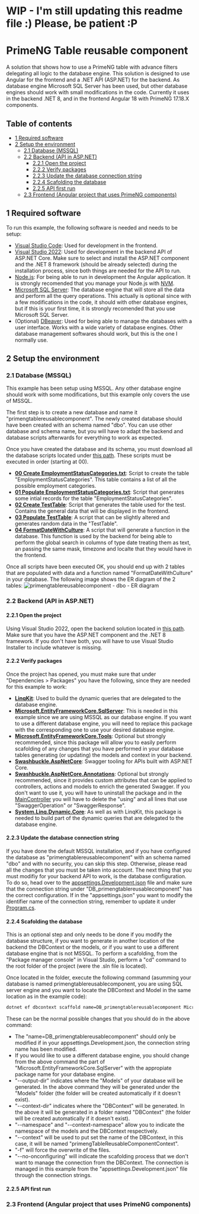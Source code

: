 # WIP - I'm still updating this readme file :) Please, be patient :P
# PrimeNG Table reusable component
A solution that shows how to use a PrimeNG table with advance filters delegating all logic to the database engine. This solution is designed to use Angular for the frontend and a .NET API (ASP.NET) for the backend. As database engine Microsoft SQL Server has been used, but other database engines should work with small modifications in the code.
Currently it uses in the backend .NET 8, and in the frontend Angular 18 with PrimeNG 17.18.X components.


## Table of contents
- [1 Required software](#1-required-software)
- [2 Setup the environment](#2-setup-the-environment)
  - [2.1 Database (MSSQL)](#21-database-mssql)
  - [2.2 Backend (API in ASP.NET)](#22-backend-api-in-aspnet)
    - [2.2.1 Open the project](#221-open-the-project)
    - [2.2.2 Verify packages](#222-verify-packages)
    - [2.2.3 Update the database connection string](#223-update-the-database-connection-string)
    - [2.2.4 Scafolding the database](#224-scafolding-the-database)
    - [2.2.5 API first run](#225-api-first-run)
  - [2.3 Frontend (Angular project that uses PrimeNG components)](#23-frontend-angular-project-that-uses-primeng-components)


## 1 Required software
To run this example, the following software is needed and needs to be setup:
- [Visual Studio Code](https://code.visualstudio.com/Download): Used for development in the frontend.
- [Visual Studio 2022](https://visualstudio.microsoft.com/downloads/): Used for development in the backend API of ASP.NET Core. Make sure to select and install the ASP.NET component and the .NET 8 framework (should be already selected) during the installation process, since both things are needed for the API to run.
- [Node.js](https://nodejs.org/en/download/package-manager): For being able to run in development the Angular application. It is strongly recomended that you manage your Node.js with [NVM](https://github.com/nvm-sh/nvm).
- [Microsoft SQL Server](https://www.microsoft.com/en-us/sql-server/sql-server-downloads): The database engine that will store all the data and perform all the query operations. This actually is optional since with a few modifications in the code, it should with other database engines, but if this is your first time, it is strongly recomended that you use Microsoft SQL Server.
- (Optional) [DBeaver](https://dbeaver.io/download/): Used for being able to manage the databases with a user interface. Works with a wide variety of database engines. Other database management softwares should work, but this is the one I normally use.


## 2 Setup the environment
### 2.1 Database (MSSQL)
This example has been setup using MSSQL. Any other database engine should work with some modifications, but this example only covers the use of MSSQL.

The first step is to create a new database and name it "primengtablereusablecomponent". The newly created database should have been created with an schema named "dbo". You can use other database and schema name, but you will have to adapt the backend and database scripts afterwards for everything to work as expected.

Once you have created the database and its schema, you must download all the database scripts located under [this path](Database%20scripts). These scripts must be executed in order (starting at 00).
- <ins>**00 Create EmploymentStatusCategories.txt**</ins>: Script to create the table "EmploymentStatusCategories". This table contains a list of all the possible employment categories.
- <ins>**01 Populate EmploymentStatusCategories.txt**</ins>: Script that generates some intial records for the table "EmploymentStatusCategories".
- <ins>**02 Create TestTable**</ins>: Script that generates the table used for the test. Contains the general data that will be displayed in the frontend.
- <ins>**03 Populate TestTable**</ins>: A script that can be slightly altered and generates random data in the "TestTable".
- <ins>**04 FormatDateWithCulture**</ins>: A script that will generate a function in the database. This function is used by the backend for being able to perform the global search in columns of type date treating them as text, an passing the same mask, timezone and localte that they would have in the frontend.

Once all scripts have been executed OK, you should end up with 2 tables that are populated with data and a function named "FormatDateWithCulture" in your database. The following image shows the ER diagram of the 2 tables:
![primengtablereusablecomponent - dbo - ER diagram](https://github.com/AIO1/PrimeNGTableReusableComponent/assets/17305493/2c6f1b8c-d57c-4d23-ba21-5d1024764168)


### 2.2 Backend (API in ASP.NET)
#### 2.2.1 Open the project
Using Visual Studio 2022, open the backend solution located in [this path](Backend/PrimeNGTableReusableComponent). Make sure that you have the ASP.NET component and the .NET 8 framework. If you don't have both, you will have to use Visual Studio Installer to include whatever is missing.


#### 2.2.2 Verify packages
Once the project has opened, you must make sure that under "Dependencies > Packages" you have the following, since they are needed for this example to work:
- <ins>**LinqKit**</ins>: Used to build the dynamic queries that are delegated to the database engine.
- <ins>**Microsoft.EntityFrameworkCore.SqlServer**</ins>: This is needed in this example since we are using MSSQL as our database engine. If you want to use a different database engine, you will need to replace this package with the corresponding one to use your desired database engine.
- <ins>**Microsoft.EntityFrameworkCore.Tools**</ins>: Optional but strongly recommended, since this package will allow you to easily perform scafolding of any changes that you have performed in your database tables generating (or updating) the models and context in your backend.
- <ins>**Swashbuckle.AspNetCore**</ins>: Swagger tooling for APIs built with ASP.NET Core.
- <ins>**Swashbuckle.AspNetCore.Annotations**</ins>: Optional but strongly recommended, since it provides custom attributes that can be applied to controllers, actions and models to enrich the generated Swagger. If you don't want to use it, you will have to uninstall the package and in the [MainController](Backend/PrimeNGTableReusableComponent/PrimeNGTableReusableComponent/Controllers/MainController.cs) you will have to delete the "using" and all lines that use "SwaggerOperation" or "SwaggerResponse".
- <ins>**System.Linq.Dynamic.Core**</ins>: As well as with LinqKit, this package is needed to build part of the dynamic queries that are delegated to the database engine.


#### 2.2.3 Update the database connection string
If you have done the default MSSQL installation, and if you have configured the database as "primengtablereusablecomponent" with an schema named "dbo" and with no security, you can skip this step. Otherwise, please read all the changes that you must be taken into account.
The next thing that you must modifiy for your backend API to work, is the database configuration. To do so, head over to the [appsettings.Development.json](Backend/PrimeNGTableReusableComponent/PrimeNGTableReusableComponent/appsettings.Development.json) file and make sure that the connection string under "DB_primengtablereusablecomponent" has the correct configuration.
If in the "appsettings.json" you want to modify the identifier name of the connection string, remember to update it under [Program.cs](Backend/PrimeNGTableReusableComponent/PrimeNGTableReusableComponent/Program.cs).


#### 2.2.4 Scafolding the database
This is an optional step and only needs to be done if you modify the database structure, if you want to generate in another location of the backend the DBContext or the models, or if you want to use a different database engine that is not MSSQL. To perform a scafolding, from the "Package manager console" in Visual Studio, perform a "cd" command to the root folder of the project (were the .sln file is located).

Once located in the folder, execute the following command (asumming your database is named primengtablereusablecomponent, you are using SQL server engine and you want to locate the DBContext and Model in the same location as in the example code):
```sh
dotnet ef dbcontext scaffold name=DB_primengtablereusablecomponent Microsoft.EntityFrameworkCore.SqlServer --output-dir Models --context-dir DBContext --namespace Models.PrimengTableReusableComponent --context-namespace Data.PrimengTableReusableComponent --context primengTableReusableComponentContext -f --no-onconfiguring
```
These can be the normal possible changes that you should do in the above command:
- The "name=DB_primengtablereusablecomponent" should only be modified if in your appsettings.Development.json, the connection string name has been modified.
- If you would like to use a different database engine, you should change from the above command the part of "Microsoft.EntityFrameworkCore.SqlServer" with the appropiate package name for your database engine.
- "--output-dir" indicates where the "Models" of your database will be generated. In the above command they will be generated under the "Models" folder (the folder will be created automatically if it doesn't exist).
- "--context-dir" indicates where the "DBContext" will be generated. In the above it will be generated in a folder named "DBContext" (the folder will be created automatically if it doesn't exist).
- "--namespace" and "--context-namespace" allow you to indicate the namespace of the models and the DBContext respectively.
- "--context" will be used to put set the name of the DBContext, in this case, it will be named "primengTableReusableComponentContext".
- "-f" will force the overwrite of the files.
- "--no-onconfiguring" will indicate the scafolding process that we don't want to manage the connection from the DBContext. The connection is managed in this example from the "appsettings.Development.json" file through the connection strings.


#### 2.2.5 API first run


### 2.3 Frontend (Angular project that uses PrimeNG components)
